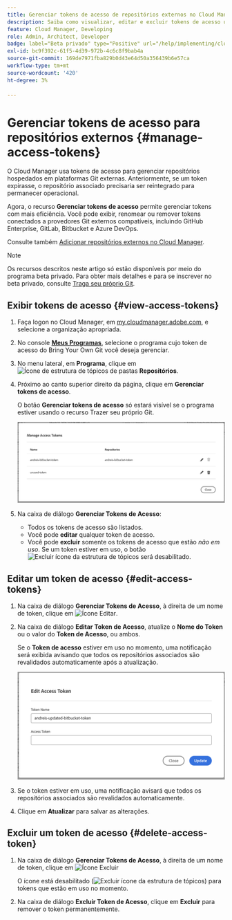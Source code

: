 ```yaml
---
title: Gerenciar tokens de acesso de repositórios externos no Cloud Manager
description: Saiba como visualizar, editar e excluir tokens de acesso usados para Trazer seu próprio Git para o AEM Cloud Manager.
feature: Cloud Manager, Developing
role: Admin, Architect, Developer
badge: label="Beta privado" type="Positive" url="/help/implementing/cloud-manager/release-notes/current.md#manage-access-tokens"
exl-id: bc9f392c-61f5-4d39-972b-4c6c8f9bab4a
source-git-commit: 169de7971fba829b0d43e64d50a356439b6e57ca
workflow-type: tm+mt
source-wordcount: '420'
ht-degree: 3%

---
```


# Gerenciar tokens de acesso para repositórios externos {#manage-access-tokens}

O Cloud Manager usa tokens de acesso para gerenciar repositórios hospedados em plataformas Git externas. Anteriormente, se um token expirasse, o repositório associado precisaria ser reintegrado para permanecer operacional.

Agora, o recurso **Gerenciar tokens de acesso** permite gerenciar tokens com mais eficiência. Você pode exibir, renomear ou remover tokens conectados a provedores Git externos compatíveis, incluindo GitHub Enterprise, GitLab, Bitbucket e Azure DevOps.

Consulte também [Adicionar repositórios externos no Cloud Manager](/help/implementing/cloud-manager/managing-code/external-repositories.md).

>[!NOTE]
>
>Os recursos descritos neste artigo só estão disponíveis por meio do programa beta privado. Para obter mais detalhes e para se inscrever no beta privado, consulte [Traga seu próprio Git](/help/implementing/cloud-manager/release-notes/current.md#gitlab-bitbucket).

## Exibir tokens de acesso {#view-access-tokens}

1. Faça logon no Cloud Manager, em [my.cloudmanager.adobe.com](https://my.cloudmanager.adobe.com/), e selecione a organização apropriada.
1. No console **[Meus Programas](/help/implementing/cloud-manager/navigation.md#my-programs)**, selecione o programa cujo token de acesso do Bring Your Own Git você deseja gerenciar.
1. No menu lateral, em **Programa**, clique em ![Ícone de estrutura de tópicos de pastas](https://spectrum.adobe.com/static/icons/workflow_18/Smock_FolderOutline_18_N.svg) **Repositórios**.
1. Próximo ao canto superior direito da página, clique em **Gerenciar tokens de acesso**.

   O botão **Gerenciar tokens de acesso** só estará visível se o programa estiver usando o recurso Trazer seu próprio Git.

   ![Caixa de diálogo Gerenciar Tokens de Acesso listando um token que está ativo e um token que está inativo](/help/implementing/cloud-manager/managing-code/assets/access-tokens-manage.png)

1. Na caixa de diálogo **Gerenciar Tokens de Acesso**:
   * Todos os tokens de acesso são listados.
   * Você pode **editar** qualquer token de acesso.
   * Você pode **excluir** somente os tokens de acesso que estão *não em uso*. Se um token estiver em uso, o botão ![Excluir ícone da estrutura de tópicos](https://spectrum.adobe.com/static/icons/workflow_18/Smock_DeleteOutline_18_N.svg) será desabilitado.

## Editar um token de acesso {#edit-access-tokens}

1. Na caixa de diálogo **Gerenciar Tokens de Acesso**, à direita de um nome de token, clique em ![Ícone Editar](https://spectrum.adobe.com/static/icons/workflow_18/Smock_Edit_18_N.svg).
1. Na caixa de diálogo **Editar Token de Acesso**, atualize o **Nome do Token** ou o valor do **Token de Acesso**, ou ambos.

   Se o **Token de acesso** estiver em uso no momento, uma notificação será exibida avisando que todos os repositórios associados são revalidados automaticamente após a atualização.

   ![Caixa de diálogo Editar Token de Acesso](/help/implementing/cloud-manager/managing-code/assets/access-tokens-edit.png)

1. Se o token estiver em uso, uma notificação avisará que todos os repositórios associados são revalidados automaticamente.

1. Clique em **Atualizar** para salvar as alterações.

## Excluir um token de acesso {#delete-access-token}

1. Na caixa de diálogo **Gerenciar Tokens de Acesso**, à direita de um nome de token, clique em ![Ícone Excluir](https://spectrum.adobe.com/static/icons/workflow_18/Smock_Delete_18_N.svg)

   O ícone está desabilitado (![Excluir ícone da estrutura de tópicos](https://spectrum.adobe.com/static/icons/workflow_18/Smock_DeleteOutline_18_N.svg)) para tokens que estão em uso no momento.

1. Na caixa de diálogo **Excluir Token de Acesso**, clique em **Excluir** para remover o token permanentemente.
